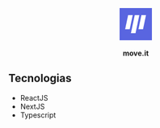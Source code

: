 <p align="center">
  <img src="https://raw.githubusercontent.com/zluizfs/move.it/main/public/favicon.png" alt="move.it"/>
</p>

<p align="center">
  <strong>move.it</strong>
</p>





## Tecnologias
- ReactJS
- NextJS
- Typescript
